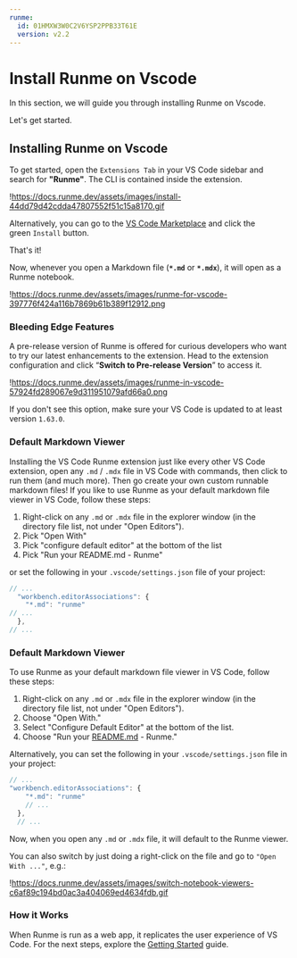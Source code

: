 ```yaml
---
runme:
  id: 01HMXW3W0C2V6YSP2PPB33T61E
  version: v2.2
---
```


# Install Runme on Vscode

In this section, we will guide you through installing Runme on Vscode. 

Let's get started.

## Installing Runme on Vscode

To get started, open the `Extensions Tab` in your VS Code sidebar and search for **"Runme"**. The CLI is contained inside the extension.

!https://docs.runme.dev/assets/images/install-44dd79d42cdda47807552f51c15a8170.gif

Alternatively, you can go to the [VS Code Marketplace](https://marketplace.visualstudio.com/items?itemName=stateful.runme) and click the green `Install` button.

That's it!

Now, whenever you open a Markdown file (**`*.md`** or **`*.mdx`**), it will open as a Runme notebook.

!https://docs.runme.dev/assets/images/runme-for-vscode-397776f424a116b7869b61b389f12912.png

### Bleeding Edge Features[](https://docs.runme.dev/install#bleeding-edge-features)

A pre-release version of Runme is offered for curious developers who want to try our latest enhancements to the extension. Head to the extension configuration and click “**Switch to Pre-release Version**” to access it.

!https://docs.runme.dev/assets/images/runme-in-vscode-57924fd289067e9d311951079afd66a0.png

[](https://docs.runme.dev/install#default-markdown-viewer)

If you don't see this option, make sure your VS Code is updated to at least version `1.63.0`.

### Default Markdown Viewer

Installing the VS Code Runme extension just like every other VS Code extension, open any `.md` / `.mdx` file in VS Code with commands, then click to run them (and much more). Then go create your own custom runnable markdown files! If you like to use Runme as your default markdown file viewer in VS Code, follow these steps:

1. Right-click on any `.md` or `.mdx` file in the explorer window (in the directory file list, not under "Open Editors").
2. Pick "Open With"
3. Pick "configure default editor" at the bottom of the list
4. Pick "Run your README.md - Runme"

or set the following in your `.vscode/settings.json` file of your project:

```javascript {"id":"01HMXW6480FV1JADHWVBBZ7YH3"}
// ...
  "workbench.editorAssociations": {
    "*.md": "runme"
// ...
  },
// ...
```

### Default Markdown Viewer

To use Runme as your default markdown file viewer in VS Code, follow these steps:

1. Right-click on any `.md` or `.mdx` file in the explorer window (in the directory file list, not under "Open Editors").
2. Choose "Open With."
3. Select "Configure Default Editor" at the bottom of the list.
4. Choose "Run your [README.md](http://readme.md/) - Runme."

Alternatively, you can set the following in your `.vscode/settings.json` file in your project:

```javascript {"id":"01HMXWAXX8WA6KTQPG7QNR43MV"}
// ...
"workbench.editorAssociations": {
    "*.md": "runme"
    // ...
  },
  // ...
```

Now, when you open any `.md` or `.mdx` file, it will default to the Runme viewer.

You can also switch by just doing a right-click on the file and go to `"Open With ..."`, e.g.:

!https://docs.runme.dev/assets/images/switch-notebook-viewers-c6af89c194bd0ac3a404069ed4634fdb.gif

### How it Works[](https://docs.runme.dev/install#how-it-works)

When Runme is run as a web app, it replicates the user experience of VS Code. For the next steps, explore the [Getting Started](https://docs.runme.dev/getting-started) guide.